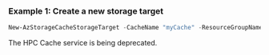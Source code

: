 ### Example 1: Create a new storage target
```powershell
New-AzStorageCacheStorageTarget -CacheName "myCache" -ResourceGroupName "myResourceGroup" -Name "myTarget"
```

The HPC Cache service is being deprecated.

